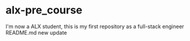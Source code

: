 # alx-pre_course
I'm now a ALX student, this is my first repository as a full-stack engineer 
README.md new update 
